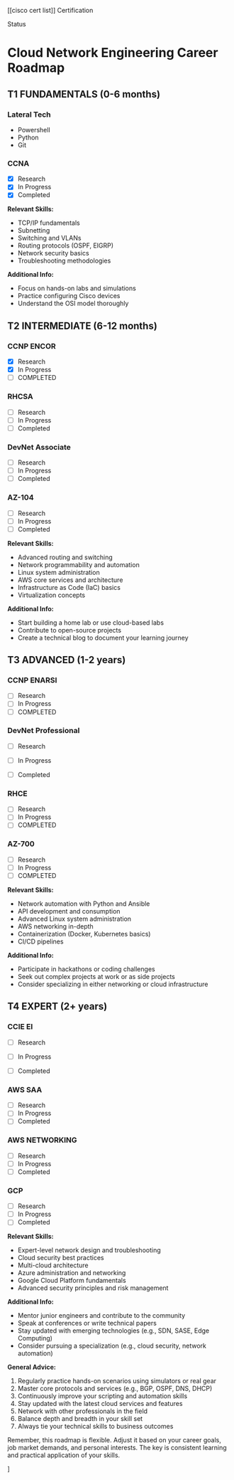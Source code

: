 [[cisco cert list]]
Certification

Status

# Cloud Network Engineering Career Roadmap

## T1 FUNDAMENTALS (0-6 months)
### Lateral Tech
- Powershell
- Python
- Git

### CCNA
- [x] Research
- [x] In Progress
- [x] Completed

**Relevant Skills:**
- TCP/IP fundamentals
- Subnetting
- Switching and VLANs
- Routing protocols (OSPF, EIGRP)
- Network security basics
- Troubleshooting methodologies

**Additional Info:**
- Focus on hands-on labs and simulations
- Practice configuring Cisco devices
- Understand the OSI model thoroughly

## T2 INTERMEDIATE (6-12 months)
### CCNP ENCOR
- [x] Research
- [x] In Progress
- [ ] COMPLETED 

### RHCSA
- [ ] Research
- [ ] In Progress
- [ ] Completed
### DevNet Associate
- [ ] Research
- [ ] In Progress
- [ ] Completed

### AZ-104
- [ ] Research
- [ ] In Progress
- [ ] Completed

**Relevant Skills:**
- Advanced routing and switching
- Network programmability and automation
- Linux system administration
- AWS core services and architecture
- Infrastructure as Code (IaC) basics
- Virtualization concepts

**Additional Info:**
- Start building a home lab or use cloud-based labs
- Contribute to open-source projects
- Create a technical blog to document your learning journey

## T3 ADVANCED (1-2 years)

### CCNP ENARSI 
- [ ] Research
- [ ] In Progress
- [ ] COMPLETED 

### DevNet Professional
- [ ] Research
- [ ] In Progress
- [ ] Completed


### RHCE
- [ ] Research
- [ ] In Progress
- [ ] COMPLETED

### AZ-700
- [ ] Research
- [ ] In Progress
- [ ] COMPLETED

**Relevant Skills:**
- Network automation with Python and Ansible
- API development and consumption
- Advanced Linux system administration
- AWS networking in-depth
- Containerization (Docker, Kubernetes basics)
- CI/CD pipelines

**Additional Info:**
- Participate in hackathons or coding challenges
- Seek out complex projects at work or as side projects
- Consider specializing in either networking or cloud infrastructure

## T4 EXPERT (2+ years)
### CCIE EI
- [ ] Research
- [ ] In Progress
- [ ] Completed



### AWS SAA
- [ ] Research
- [ ] In Progress
- [ ] Completed

### AWS NETWORKING
- [ ] Research
- [ ] In Progress
- [ ] Completed

### GCP
- [ ] Research
- [ ] In Progress
- [ ] Completed

**Relevant Skills:**
- Expert-level network design and troubleshooting
- Cloud security best practices
- Multi-cloud architecture
- Azure administration and networking
- Google Cloud Platform fundamentals
- Advanced security principles and risk management

**Additional Info:**
- Mentor junior engineers and contribute to the community
- Speak at conferences or write technical papers
- Stay updated with emerging technologies (e.g., SDN, SASE, Edge Computing)
- Consider pursuing a specialization (e.g., cloud security, network automation)

**General Advice:**
1. Regularly practice hands-on scenarios using simulators or real gear
2. Master core protocols and services (e.g., BGP, OSPF, DNS, DHCP)
3. Continuously improve your scripting and automation skills
4. Stay updated with the latest cloud services and features
5. Network with other professionals in the field
6. Balance depth and breadth in your skill set
7. Always tie your technical skills to business outcomes

Remember, this roadmap is flexible. Adjust it based on your career goals, job market demands, and personal interests. The key is consistent learning and practical application of your skills.

]



